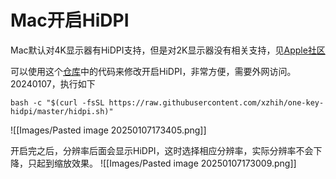 # Mac开启HiDPI
Mac默认对4K显示器有HiDPI支持，但是对2K显示器没有相关支持，见[Apple社区](https://discussionschinese.apple.com/thread/252666081?sortBy=rank)

可以使用这个[仓库](https://github.com/xzhih/one-key-hidpi)中的代码来修改开启HiDPI，非常方便，需要外网访问。20240107，执行如下
```shell
bash -c "$(curl -fsSL https://raw.githubusercontent.com/xzhih/one-key-hidpi/master/hidpi.sh)"
```
![[Images/Pasted image 20250107173405.png]]

开启完之后，分辨率后面会显示HiDPI，这时选择相应分辨率，实际分辨率不会下降，只起到缩放效果。
![[Images/Pasted image 20250107173009.png]]
